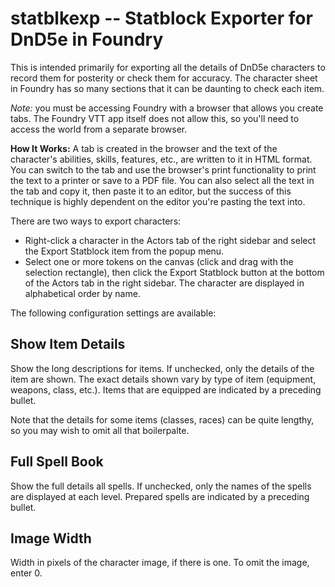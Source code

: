 # statblkexp -- Statblock Exporter for DnD5e in Foundry

This is intended primarily for exporting all the details of DnD5e characters to record them for posterity or check them for accuracy. The character sheet in Foundry has so many sections that it can be daunting to check each item.

*Note:* you must be accessing Foundry with a browser that allows you create tabs. The Foundry VTT app itself does not allow this, so you'll need to access the world from a separate browser.

**How It Works:** A tab is created in the browser and the text of the character's abilities, skills, features, etc., are written to it in HTML format. You can switch to the tab and use the browser's print functionality to print the text to a printer or save to a PDF file. You can also select all the text in the tab and copy it, then paste it to an editor, but the success of this technique is highly dependent on the editor you're pasting the text into.

There are two ways to export characters:

- Right-click a character in the Actors tab of the right sidebar and select the Export Statblock item from the popup menu.
- Select one or more tokens on the canvas (click and drag with the selection rectangle), then click the Export Statblock button at the bottom of the Actors tab in the right sidebar. The character are displayed in alphabetical order by name.

The following configuration settings are available:

## Show Item Details

Show the long descriptions for items. If unchecked, only the details of the item are shown. The exact details shown vary by type of item (equipment, weapons, class, etc.). Items that are equipped are indicated by a preceding bullet.

Note that the details for some items (classes, races) can be quite lengthy, so you may wish to omit all that boilerpalte.

## Full Spell Book

Show the full details all spells. If unchecked, only the names of the spells are displayed at each level. Prepared spells are indicated by a preceding bullet.

## Image Width

Width in pixels of the character image, if there is one. To omit the image, enter 0.
